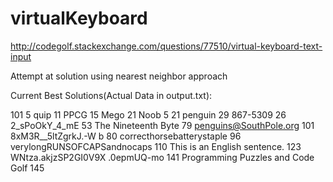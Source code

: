 # virtualKeyboard
http://codegolf.stackexchange.com/questions/77510/virtual-keyboard-text-input

Attempt at solution using nearest neighbor approach


Current Best Solutions(Actual Data in output.txt):

101	5
quip	11
PPCG	15
Mego	21
Noob 5	21
penguin	29
867-5309	26
2_sPoOkY_4_mE	53
The Nineteenth Byte	79
penguins@SouthPole.org	101
8xM3R__5ltZgrkJ.-W b	80
correcthorsebatterystaple	96
verylongRUNSOFCAPSandnocaps	110
This is an English sentence.	123
WNtza.akjzSP2GI0V9X .0epmUQ-mo	141
Programming Puzzles and Code Golf	145
